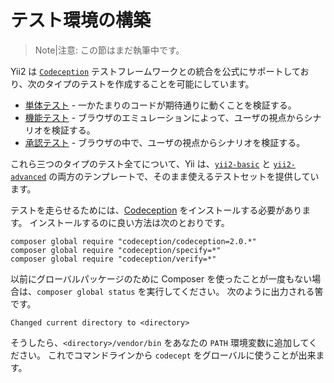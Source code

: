 テスト環境の構築
================

> Note|注意: この節はまだ執筆中です。

Yii2 は [`Codeception`](https://github.com/Codeception/Codeception) テストフレームワークとの統合を公式にサポートしており、次のタイプのテストを作成することを可能にしています。

- [単体テスト](test-unit.md) - 一かたまりのコードが期待通りに動くことを検証する。
- [機能テスト](test-functional.md) - ブラウザのエミュレーションによって、ユーザの視点からシナリオを検証する。
- [承認テスト](test-acceptance.md) - ブラウザの中で、ユーザの視点からシナリオを検証する。

これら三つのタイプのテスト全てについて、Yii は、[`yii2-basic`](https://github.com/yiisoft/yii2/tree/master/apps/basic) と [`yii2-advanced`](https://github.com/yiisoft/yii2/tree/master/apps/advanced) の両方のテンプレートで、そのまま使えるテストセットを提供しています。

テストを走らせるためには、[Codeception](https://github.com/Codeception/Codeception) をインストールする必要があります。
インストールするのに良い方法は次のとおりです。

```
composer global require "codeception/codeception=2.0.*"
composer global require "codeception/specify=*"
composer global require "codeception/verify=*"
```

以前にグローバルパッケージのために Composer を使ったことが一度もない場合は、`composer global status` を実行してください。
次のように出力される筈です。

```
Changed current directory to <directory>
```

そうしたら、`<directory>/vendor/bin` をあなたの `PATH` 環境変数に追加してください。
これでコマンドラインから `codecept` をグローバルに使うことが出来ます。
